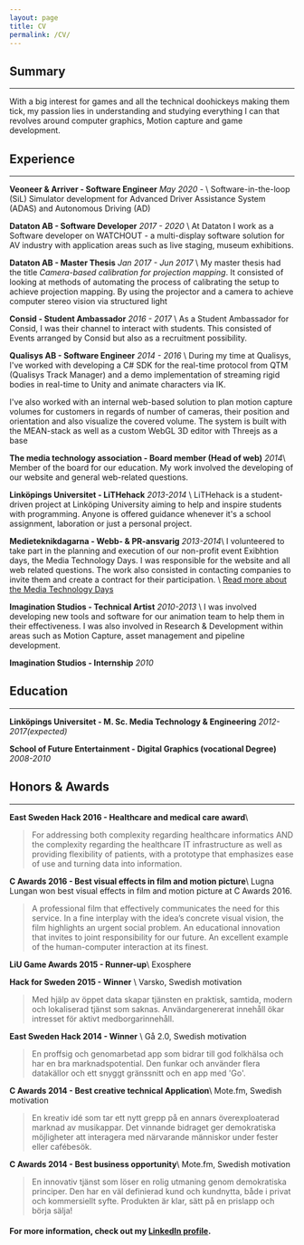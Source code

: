```yaml
---
layout: page
title: CV
permalink: /CV/
---
```



## Summary
---
With a big interest for games and all the technical doohickeys making them tick, my passion lies in understanding and studying everything I can that revolves around computer graphics, Motion capture and game development.

## Experience
---
**Veoneer & Arriver - Software Engineer** *May 2020 -* \\
Software-in-the-loop (SiL) Simulator development for Advanced Driver Assistance
System (ADAS) and Autonomous Driving (AD)

**Dataton AB - Software Developer** *2017 - 2020* \\
At Dataton I work as a Software developer on WATCHOUT - a multi-display software
solution for AV industry with application areas such as live staging, museum exhibitions.

**Dataton AB - Master Thesis** *Jan 2017 - Jun 2017* \\
My master thesis had the title *Camera-based calibration for projection
mapping*. It consisted of looking at methods of automating the process of
calibrating the setup to achieve projection mapping. By using the projector and
a camera to achieve computer stereo vision via structured light

**Consid - Student Ambassador** *2016 - 2017* \\
As a Student Ambassador for Consid, I was their channel to interact with
students. This consisted of Events arranged by Consid but also as a recruitment
possibility.

**Qualisys AB - Software Engineer** *2014 - 2016* \\
During my time at Qualisys, I've worked with developing a C# SDK for the real-time protocol from QTM (Qualisys Track Manager) and a demo implementation of streaming rigid bodies in real-time to Unity and animate characters via IK.

I've also worked with an internal web-based solution to plan motion capture volumes for customers in regards of number of cameras, their position and orientation and also visualize the covered volume. The system is built with the MEAN-stack as well as a custom WebGL 3D editor with Threejs as a base

**The media technology association - Board member (Head of web)** *2014*\\
Member of the board for our education. My work involved the developing of our website and general web-related questions.

**Linköpings Universitet - LiTHehack** *2013-2014* \\
LiTHehack is a student-driven project at Linköping University aiming to help and inspire students with programming. Anyone is offered guidance whenever it's a school assignment, laboration or just a personal project.

**Medieteknikdagarna - Webb- & PR-ansvarig** *2013-2014*\\
I volunteered to take part in the planning and execution of our non-profit event Exibhtion days, the Media Technology Days. I was responsible for the website and all web related questions. The work also consisted in contacting companies to invite them and create a contract for their participation. \\
[Read more about the Media Technology Days](http://medieteknikdagarna.se/en/about)

**Imagination Studios - Technical Artist** *2010-2013* \\
I was involved developing new tools and software for our animation team to help them in their effectiveness. I was also involved in Research & Development within areas such as Motion Capture, asset management and pipeline development.

**Imagination Studios - Internship** *2010*

## Education
---
**Linköpings Universitet - M. Sc. Media Technology & Engineering** *2012-2017(expected)*

**School of Future Entertainment - Digital Graphics (vocational Degree)** *2008-2010*


## Honors & Awards
---

**East Sweden Hack 2016 - Healthcare and medical care award**\\

> For addressing both complexity regarding healthcare informatics AND the complexity regarding the healthcare IT infrastructure as well as providing flexibility of patients, with a prototype that emphasizes ease of use and turning data into information.

**C Awards 2016 - Best visual effects in film and motion picture**\\
Lugna Lungan won best visual effects in film and motion picture at C Awards 2016.

> A professional film that effectively communicates the need for this service. In a fine interplay with the idea’s concrete visual vision, the film highlights an urgent social problem. An educational innovation that invites to joint responsibility for our future. An excellent example of the human-computer interaction at its finest.

**LiU Game Awards 2015 - Runner-up**\\
Exosphere

**Hack for Sweden 2015 - Winner** \\
Varsko, Swedish motivation

> Med hjälp av öppet data skapar tjänsten en praktisk, samtida, modern och lokaliserad tjänst som saknas. Användargenererat innehåll ökar intresset för aktivt medborgarinnehåll.

**East Sweden Hack 2014 - Winner** \\
Gå 2.0, Swedish motivation

> En proffsig och genomarbetad app som bidrar till god folkhälsa och har en bra marknadspotential. Den funkar och använder flera datakällor och ett snyggt gränssnitt och en app med 'Go'.


**C Awards 2014 - Best creative technical Application**\\
Mote.fm, Swedish  motivation

> En kreativ idé som tar ett nytt grepp på en annars överexploaterad marknad av musikappar. Det vinnande bidraget ger demokratiska möjligheter att interagera med närvarande människor under fester eller cafébesök.


**C Awards 2014 - Best business opportunity**\\
Mote.fm, Swedish  motivation

> En innovativ tjänst som löser en rolig utmaning genom demokratiska principer. Den har en väl definierad kund och kundnytta, både i privat och kommersiellt syfte. Produkten är klar, sätt på en prislapp och börja sälja!


#### For more information, check out my [LinkedIn profile](http://se.linkedin.com/in/eriksandren).

